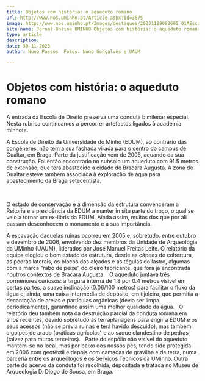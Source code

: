 ```yaml
---
title: Objetos com história: o aqueduto romano
url: http://www.nos.uminho.pt/Article.aspx?id=3675
image: http://www.nos.uminho.pt/Images/destaques/20231129082605_01AEscoladeDireitodaUMinhoemBraga.jpg
site name: Jornal Online UMINHO Objetos com história: o aqueduto romano
type: article
description: 
date: 30-11-2023
author: Nuno Passos  Fotos: Nuno Gonçalves e UAUM

---
```

# Objetos com história: o aqueduto romano


  

A entrada da Escola de Direito preserva uma conduta bimilenar especial. Nesta rubrica continuamos a percorrer artefactos ligados à academia minhota.

A Escola de Direito da Universidade do Minho (EDUM), ao contrário das congéneres, não tem a sua fachada virada para o centro do campus de Gualtar, em Braga. Parte da justificação vem de 2005, aquando da sua construção. Foi então encontrado no subsolo um aqueduto com 91.5 metros de extensão, que terá abastecido a cidade de Bracara Augusta. A zona de Gualtar esteve também associada à exploração de água para abastecimento da Braga setecentista.

 

O estado de conservação e a dimensão da estrutura convenceram a Reitoria e a presidência da EDUM a manter in situ parte do troço, o qual se veio a tornar um ex-libris da EDUM. Ainda assim, muitos dos que por ali passam desconhecem o monumento e a sua importância.

A escavação daquelas ruínas ocorreu em 2005 e, sobretudo, entre outubro e dezembro de 2006, envolvendo dez membros da Unidade de Arqueologia da UMinho (UAUM), liderados por José Manuel Freitas Leite. O relatório da equipa elogiou o bom estado da estrutura, desde as cápeas de cobertura, as pedras laterais, os blocos dos alçados e as tégulas do lastro, algumas com a marca “rabo de peixe” do oleiro fabricante, que fora já encontrada noutros contextos de Bracara Augusta.
 
O aqueduto juntava três pormenores curiosos: a largura interna de 1.8 por 0.4 metros visível em certas partes, a suave inclinação (0.06/100 metros) para facilitar o fluxo da água e, ainda, uma caixa intermédia de depósito, em tijoleira, que permitia a decantação de areias e partículas orgânicas (devia ser limpa periodicamente), garantindo assim uma melhor qualidade da água.
 
O relatório deu também nota da destruição parcial da conduta romana em anos recentes, devido sobretudo às terraplanagens para erigir a EDUM e os seus acessos (não se previa ruínas e terá havido descuido), mas também a golpes de arado (práticas agrícolas) e ao saque clandestino de pedras (talvez para muros terceiros).
 
Parte do espólio não visível do aqueduto mantém-se no local, mas por baixo dos nossos pés, tendo sido protegida em 2006 com geotêxtil e depois com camadas de gravilha e de terra, numa parceria entre os arqueólogos e os Serviços Técnicos da UMinho. Outra parte do acervo da conduta foi recolhida, depositada e tratada no Museu de Arqueologia D. Diogo de Sousa, em Braga.

